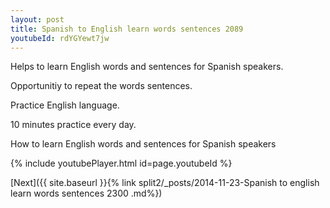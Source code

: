 ```yaml
---
layout: post
title: Spanish to English learn words sentences 2089 
youtubeId: rdYGYewt7jw
---
```

 
 
Helps to learn English words and sentences for Spanish speakers.

Opportunitiy to repeat the words sentences. 

Practice English language. 
 
10 minutes practice every day. 
 
How to learn English words and sentences for Spanish speakers 
 
{% include youtubePlayer.html id=page.youtubeId %}
 
 
[Next]({{ site.baseurl }}{% link  split2/_posts/2014-11-23-Spanish to english learn words sentences 2300 .md%})
 
